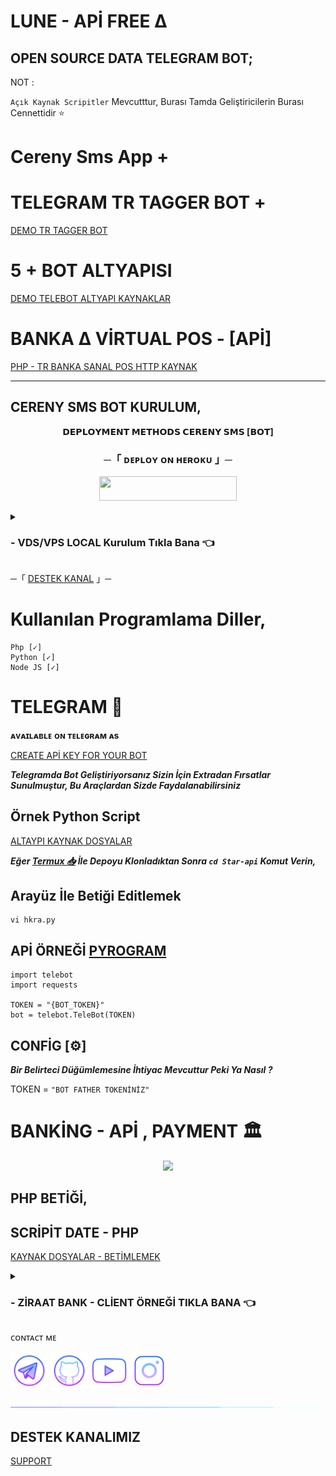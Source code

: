 # LUNE - APİ FREE ∆

## OPEN SOURCE DATA  TELEGRAM BOT;

NOT : 

`Açık Kaynak Scripitler` Mevcutttur, Burası Tamda Geliştiricilerin Burası Cennettidir ⭐

# Cereny Sms App + 
# TELEGRAM TR TAGGER BOT + 

[DEMO TR TAGGER BOT](https://github.com/zeedslowy/Star-api/tree/main/TG-TAGGER)

# 5 + BOT ALTYAPISI

[DEMO TELEBOT ALTYAPI KAYNAKLAR](https://github.com/zeedslowy/Star-api/tree/main/Telegram)

# BANKA ∆ VİRTUAL POS - [APİ]

[PHP - TR BANKA SANAL POS HTTP KAYNAK](https://github.com/zeedslowy/Star-api/tree/main/Banking)

-----------

## CERENY SMS BOT KURULUM,

<p align="center">
<b>𝗗𝗘𝗣𝗟𝗢𝗬𝗠𝗘𝗡𝗧 𝗠𝗘𝗧𝗛𝗢𝗗𝗦 𝗖𝗘𝗥𝗘𝗡𝗬 𝗦𝗠𝗦 [𝗕𝗢𝗧]</b>
</p>

<h3 align="center">
    ─「 ᴅᴇᴩʟᴏʏ ᴏɴ ʜᴇʀᴏᴋᴜ 」─
</h3>

<p align="center"><a href="https://dashboard.heroku.com/new?template=https://github.com/zeedslowy/Star-api"> <img src="https://img.shields.io/badge/Deploy%20On%20Heroku-black?style=for-the-badge&logo=heroku" width="220" height="38.45"/></a></p>

<details>
<summary><h3>
- <b> VDS/VPS LOCAL Kurulum Tıkla Bana  👈</b>
</h3></summary>

- SUDO PAKET GÜNCELLEME :
```
sudo apt-get update && sudo apt-get upgrade -y
```
- GİT PAKETİ KURULUM
```
sudo apt install git
```
- REPOYU KLONLA
```
git clone https://github.com/zeedslowy/Star-api
```

- MODÜLLER İNŞA ETMEK :
```
sudo pip3 install -r requirements.txt
```

- DEĞER DEĞİŞTİRME
```
 vi hkra.py
```
- DEĞERİ DEĞİŞTİRME
`1512` Satırında Bulunan `{BOT_TOKEN}`
Kısmını 

[Bot Father](t.me/BotFather)

Üzerinden Aldığınız Değeri Api-Key İle Değiştiriniz,

## Şimdi İse `WLAN-LAKE`

## **Botunuzun Sürekli Açık Kalmasını Sağlamak İçin Gerekli Metodları Vereceğim**

- **MODÜL İNDİRMEK**
```
sudo apt install tmux && tmux
```

- **BOTU BAŞLATMA VAKTİ**
```
bash startup
```

<p align="center">
  <img src="https://telegra.ph/file/ba9423bf79903b785dbcb.jpg">
</p>

</details>


─「 [DESTEK KANAL](t.me/CerenyTeam) 」─


# Kullanılan Programlama Diller,
```
Php [✓]
Python [✓]
Node JS [✓]
```
# TELEGRAM 💙

**ᴀᴠᴀɪʟᴀʙʟᴇ ᴏɴ ᴛᴇʟᴇɢʀᴀᴍ ᴀs**

[CREATE APİ KEY FOR YOUR BOT](t.me/BotFather)



***Telegramda Bot Geliştiriyorsanız Sizin İçin Extradan Fırsatlar Sunulmuştur, Bu Araçlardan Sizde Faydalanabilirsiniz***

## Örnek Python Script

[ALTAYPI KAYNAK DOSYALAR](https://github.com/zeedslowy/Star-api/tree/main/Telegram)

***Eğer [Termux 📥](https://f-droid.org/tr/packages/com.termux) İle Depoyu Klonladıktan Sonra `cd Star-api` Komut Verin,***

## Arayüz İle Betiği Editlemek
```
vi hkra.py
```

## APİ ÖRNEĞİ [PYROGRAM](https://pypi.org/project/Pyrogram)
```
import telebot
import requests

TOKEN = "{BOT_TOKEN}"
bot = telebot.TeleBot(TOKEN)
```
## CONFİG [⚙️]
***Bir Belirteci Düğümlemesine İhtiyac Mevcuttur Peki Ya Nasıl ?***

TOKEN = `"BOT FATHER TOKENİNİZ"`


# BANKİNG - APİ , PAYMENT 🏛️

<p align="center">
  <img src="https://telegra.ph/file/b32e62c0f1854e71b3220.jpg">

## PHP BETİĞİ,

## SCRİPİT DATE - PHP

[KAYNAK DOSYALAR - BETİMLEMEK](https://github.com/zeedslowy/Star-api/tree/main/Banking)


<details>
<summary><h3>
- <b> ZİRAAT BANK - CLİENT ÖRNEĞİ TIKLA BANA 👈</b>
</h3></summary>

```
Bu örnek kod, Ziraat Bankası
API'sini kullanarak bir
ödeme işlemi
gerçekleştiriyor.
Ödeme bilgilerini
JSON formatında göndererek,
API'den alınan yanıtı da
JSON formatında işliyor.

Dikkat etmeniz gereken noktalar:

1. `$apiUrl`,
`$apiKey` ve
`$apiSecret`
değerlerini
kendi Ziraat
Bankası
API erişim
bilgilerinizle
değiştirmelisiniz.

2. `$paymentData`
dizisinde
yer alan bilgileri
kendi ödeme
verilerinizle
güncelleyebilirsiniz.

3. Ödeme işleminin
sonucuna göre,
başarılı veya
başarısız
durumları
kontrol edip
kullanıcıya
uygun mesajları
gösterebilirsiniz.

Bu örnekten
yola çıkarak,
sosyal medya
satış panelinizin
Ziraat Bankası
API entegrasyonunu
gerçekleştirebilirsiniz.
```

</details>

ᴄᴏɴᴛᴀᴄᴛ ᴍᴇ </h1>

[<img src="https://raw.githubusercontent.com/AnonymousX1025/AnonymousX1025/master/resources/telegram_icon.png" width="60px">](https://t.me/+905449096348) [<img src="https://raw.githubusercontent.com/AnonymousX1025/AnonymousX1025/master/resources/github_icon.png" width="60px">](https://github.com/zeedslowy) [<img src="https://raw.githubusercontent.com/AnonymousX1025/AnonymousX1025/master/resources/youtube_icon.png" width="60px">](https://www.youtube.com/c/lizyangelxdark) [<img src="https://github.com/AnonymousX1025/AnonymousX1025/blob/master/resources/insta_icon.png" width="60px">](https://instagram.com/bariscrnx)

[<img src="https://github.com/AnonymousX1025/AnonymousX1025/blob/master/resources/hr.gif"/>](https://github.com/AnonymousX1025)




## DESTEK KANALIMIZ

[SUPPORT](t.me/CerenyTeam) 
